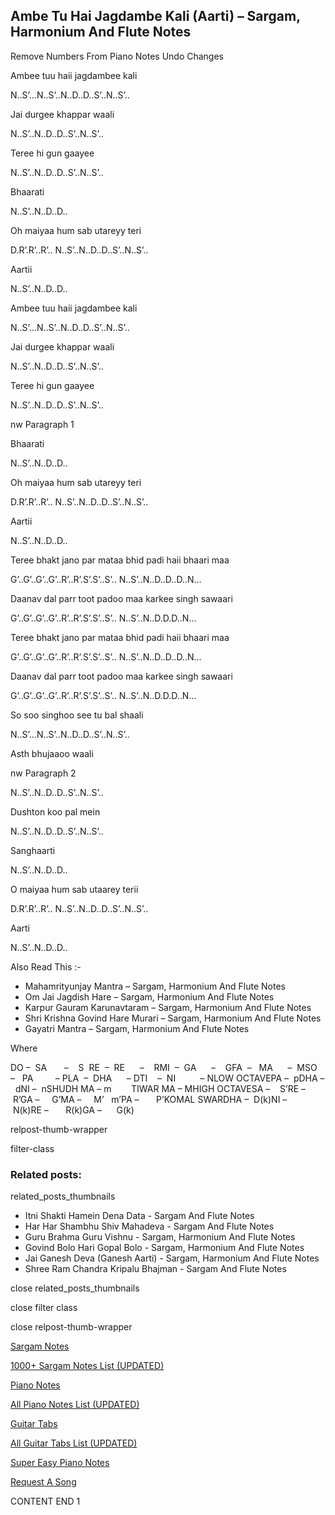
## Ambe Tu Hai Jagdambe Kali (Aarti) – Sargam, Harmonium And Flute Notes

Remove Numbers From Piano Notes
Undo Changes

Ambee tuu haii jagdambee kali

N..S’…N..S’..N..D..D..S’..N..S’..

Jai durgee khappar waali

N..S’..N..D..D..S’..N..S’..

Teree hi gun gaayee

N..S’..N..D..D..S’..N..S’..

Bhaarati

N..S’..N..D..D..

Oh maiyaa hum sab utareyy teri

D.R’.R’..R’.. N..S’..N..D..D..S’..N..S’..

Aartii

N..S’..N..D..D..

Ambee tuu haii jagdambee kali

N..S’…N..S’..N..D..D..S’..N..S’..

Jai durgee khappar waali

N..S’..N..D..D..S’..N..S’..

Teree hi gun gaayee

N..S’..N..D..D..S’..N..S’..

nw Paragraph 1

Bhaarati

N..S’..N..D..D..

Oh maiyaa hum sab utareyy teri

D.R’.R’..R’.. N..S’..N..D..D..S’..N..S’..

Aartii

N..S’..N..D..D..

Teree bhakt jano par mataa bhid padi haii bhaari maa

G’..G’..G’..G’..R’..R’.S’.S’..S’.. N..S’..N..D..D..D..N…

Daanav dal parr toot padoo maa karkee singh sawaari

G’..G’..G’..G’..R’..R’.S’.S’..S’.. N..S’..N..D.D.D..N…

Teree bhakt jano par mataa bhid padi haii bhaari maa

G’..G’..G’..G’..R’..R’.S’.S’..S’.. N..S’..N..D..D..D..N…

Daanav dal parr toot padoo maa karkee singh sawaari

G’..G’..G’..G’..R’..R’.S’.S’..S’.. N..S’..N..D.D.D..N…

So soo singhoo see tu bal shaali

N..S’…N..S’..N..D..D..S’..N..S’..

Asth bhujaaoo waali

nw Paragraph 2

N..S’..N..D..D..S’..N..S’..

Dushton koo pal mein

N..S’..N..D..D..S’..N..S’..

Sanghaarti

N..S’..N..D..D..

O maiyaa hum sab utaarey terii

D.R’.R’..R’.. N..S’..N..D..D..S’..N..S’..

Aarti

N..S’..N..D..D..

Also Read This :-

* Mahamrityunjay Mantra – Sargam, Harmonium And Flute Notes
* Om Jai Jagdish Hare – Sargam, Harmonium And Flute Notes
* Karpur Gauram Karunavtaram – Sargam, Harmonium And Flute Notes
* Shri Krishna Govind Hare Murari – Sargam, Harmonium And Flute Notes
* Gayatri Mantra – Sargam, Harmonium And Flute Notes

Where

DO –  SA       –    S  RE  –  RE      –    RMI  –  GA      –    GFA  –   MA      –  MSO  –   PA         – PLA  –  DHA      – DTI    –  NI          – NLOW OCTAVEPA –  pDHA –  dNI –  nSHUDH MA – m        TIWAR MA – MHIGH OCTAVESA –    S’RE –     R’GA –     G’MA –     M’   m’PA –       P’KOMAL SWARDHA –  D(k)NI –       N(k)RE –       R(k)GA –      G(k)

relpost-thumb-wrapper

filter-class

### Related posts:

related_posts_thumbnails

* Itni Shakti Hamein Dena Data - Sargam And Flute Notes
* Har Har Shambhu Shiv Mahadeva - Sargam And Flute Notes
* Guru Brahma Guru Vishnu - Sargam, Harmonium And Flute Notes
* Govind Bolo Hari Gopal Bolo - Sargam, Harmonium And Flute Notes
* Jai Ganesh Deva (Ganesh Aarti) - Sargam, Harmonium And Flute Notes
* Shree Ram Chandra Kripalu Bhajman - Sargam And Flute Notes

close related_posts_thumbnails

close filter class

close relpost-thumb-wrapper

[Sargam Notes](https://www.notationsworld.com/sargam-notes.html)

[1000+ Sargam Notes List (UPDATED)](https://www.notationsworld.com/all-songs-list-sargam-notes.html)

[Piano Notes](https://www.notationsworld.com/piano-notes.html)

[All Piano Notes List (UPDATED)](https://www.notationsworld.com/all-songs-list-piano-notes.html)

[Guitar Tabs](https://www.notationsworld.com/guitar-tabs.html)

[All Guitar Tabs List (UPDATED)](https://www.notationsworld.com/all-songs-list-guitar-tabs.html)

[Super Easy Piano Notes](https://studywall.in/)

[Request A Song](https://www.notationsworld.com/request-a-song.html)

CONTENT END 1

